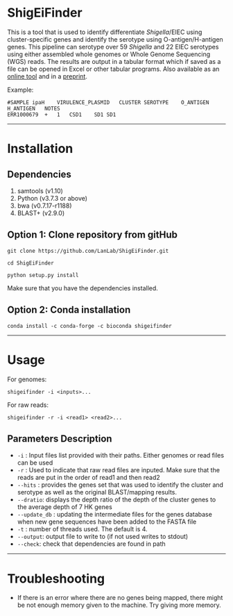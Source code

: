 # ShigEiFinder
This is a tool that is used to identify differentiate *Shigella*/EIEC 
using cluster-specific genes and identify the serotype using O-antigen/H-antigen genes. 
This pipeline can serotype over 59 *Shigella* and 22 EIEC serotypes using either assembled whole genomes 
or Whole Genome Sequencing (WGS) reads. The results are output in a tabular format which if saved as a 
file can be opened in Excel or other tabular programs. Also available as an [online tool](https://mgtdb.unsw.edu.au/ShigEiFinder/) and in a [preprint](https://www.biorxiv.org/content/10.1101/2021.01.30.428723v3).

Example:
````
#SAMPLE	ipaH	VIRULENCE_PLASMID	CLUSTER	SEROTYPE	O_ANTIGEN	H_ANTIGEN	NOTES
ERR1000679	+	1	CSD1	SD1	SD1		
````

---
# Installation 
## Dependencies
1. samtools (v1.10)
2. Python (v3.7.3 or above)
3. bwa (v0.7.17-r1188)
4. BLAST+ (v2.9.0)

## Option 1: Clone repository from gitHub
````
git clone https://github.com/LanLab/ShigEiFinder.git

cd ShigEiFinder

python setup.py install
````
Make sure that you have the dependencies installed.

## Option 2: Conda installation
````
conda install -c conda-forge -c bioconda shigeifinder
````

---
# Usage
For genomes:
````
shigeifinder -i <inputs>...
````
For raw reads:
````
shigeifinder -r -i <read1> <read2>...
````

## Parameters Description
- ````-i```` : Input files list provided with their paths. Either genomes or read files can be used
- ````-r```` : Used to indicate that raw read files are inputed. Make sure that the reads are put in the order of read1 and then read2
- ````--hits```` : provides the genes set that was used to identify the cluster and serotype as well as the original BLAST/mapping results.
- ````--dratio````: displays the depth ratio of the depth of the cluster genes to the average depth of 7 HK genes
- ````--update_db```` : updating the intermediate files for the genes database when new gene sequences have been added to the FASTA file
- ````-t```` : number of threads used. The default is 4.
- ````--output````: output file to write to (if not used writes to stdout)
- ````--check````: check that dependencies are found in path

---
# Troubleshooting
- If there is an error where there are no genes being mapped, there might be not enough memory given to the machine. Try giving more memory.

